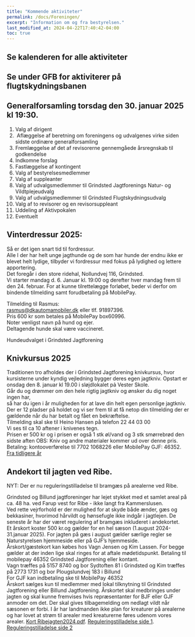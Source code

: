 ```yaml
---
title: "Kommende aktiviteter"
permalink: /docs/Foreningen/
excerpt: "Information om og fra bestyrelsen."
last_modified_at: 2024-04-22T17:40:42-04:00
toc: true
---
```

## Se kalenderen for alle aktiviteter

## Se under GFB for aktiviterer på flugtskydningsbanen

## Generalforsamling torsdag den 30. januar 2025 kl 19:30.
1. Valg af dirigent
2.  Aflæggelse af beretning om foreningens og udvalgenes virke siden sidste ordinære generalforsamling
3. Fremlæggelse af det af revisorerne gennemgåede årsregnskab til godkendelse
4. Indkomne forslag
5. Fastlæggelse af kontingent
6. Valg af bestyrelsesmedlemmer
7. Valg af suppleanter
8. Valg af udvalgsmedlemmer til Grindsted Jagtforenings Natur- og Vildtplejeudvalg
9. Valg af udvalgsmedlemmer til Grindsted Flugtskydningsudvalg
10. Valg af to revisorer og en revisorsuppleant
11. Uddeling af Aktivpokalen
12. Eventuelt    
    
## Vinterdressur 2025:

Så er det igen snart tid til fordressur.   
Alle I der har helt unge jagthunde og de som har hunde der endnu ikke er blevet helt lydige, tilbyder vi fordressur med fokus på lydighed og lettere apportering.    
Det foregår i den store ridehal, Nollundvej 116, Grindsted.    
Vi starter mandag d. 6. Januar kl. 19:00 og derefter hver mandag frem til den 24. februar.
For at kunne tilrettelægge forløbet, beder vi derfor om bindende tilmelding samt forudbetaling på MobilePay.

Tilmelding til Rasmus:  
rasmus@dkautomamobiler.dk eller tlf. 91897396.  
Pris 600 kr som betales på MobilePay box60996.   
Noter venligst navn på hund og ejer.  
Deltagende hunde skal være vaccineret.   

Hundeudvalget i Grindsted Jagtforening
## Knivkursus 2025
Traditionen tro afholdes der i Grindsted Jagtforening knivkursus, hvor kursisterne under kyndig vejledning bygger deres egen jagtkniv.
Opstart er onsdag den 8. januar kl 19.00 i sløjdlokalet pả Vester Skole.   
Går du og drømmer om den hele rigtig jagtkniv og ønsker du dig noget ingen har,   
så har du igen i år muligheden for at lave din helt egen personlige jagtkniv.   
Der er 12 pladser på holdet og vi ser frem til at få netop din tilmelding der er gældende når du har betalt og fået en bekræftelse.   
Tilmelding skal ske til Heino Hansen på telefon 22 44 03 00   
Vi ses til ca 10 aftener i knivenes tegn.   
Prisen er 500 kr og i prisen er også 1 stk øl/vand og 3 stk smørrebrød den sidste aften
OBS: Kniv og andre materialer kommer ud over denne pris.  
Betaling: kontooverførelse til 7702 1068226 eller MobilePay GJF: 46352.   
[Fra tidligere år](/images/kniv.png)

## Andekort til jagten ved Ribe.  

NYT: Der er nu reguleringstilladelse til bramgæs på arealerne ved Ribe.

Grindsted og Billund jagtforeninger har lejet stykket med et samlet areal på ca. 48 ha. ved Farup vest for Ribe - ikke langt fra Kammerslusen.   
Ved rette vejrforhold er der mulighed for at skyde både ænder, gæs og bekkasiner, hvorimod hårvildt og hønsefugle ikke indgår i jagtlejen. De seneste år har der været regulering af bramgæs inkluderet i andekortet.    
Et årskort koster 500 kr.og gælder for en hel sæson (1.august 2024- 31.januar 2025). For jagten på gæs i august gælder særlige regler se Naturstyrelsen hjemmeside eller på GJF’s hjemmeside.    
Årskort/gæstekort kan købes hos Vagn Jensen og Kim Lassen. For begge gælder at der inden lige skal ringes for at aftale mødetidspunkt. Betaling til mobilepay 46352 Grindsted Jagtforening eller kontant.    
Vagn træffes på 5157 8740 og bor Sydtoften 81 i Grindsted og Kim træffes på 2773 1731 og bor Plougslundvej 183 i Billund    
For GJF kan indbetaling ske til MobilePay 46352    
Årskort sælges kun til medlemmer med lokal tilknytning til Grindsted Jagtforening eller Billund Jagtforening. Årskortet skal medbringes under jagten og skal kunne fremvises hvis repræsentanter for BJF eller GJF anmoder om det. Der skal gives tilbagemelding om nedlagt vildt når sæsonen er forbi. I år har landmanden ikke plan for kreaturer på arealerne og har lovet at strøm til arealer med kreaturerne føres udenom vores arealer. 
[Kort Ribejagten2024.pdf](https://github.com/user-attachments/files/16202117/Kort.Ribejagten2024.pdf). 
[Reguleringstilladelse side 1](/images/Regulering2024side1.jpg). 
[Reguleringstilladelse side 2](/images/Regulering2024side2.jpg)
